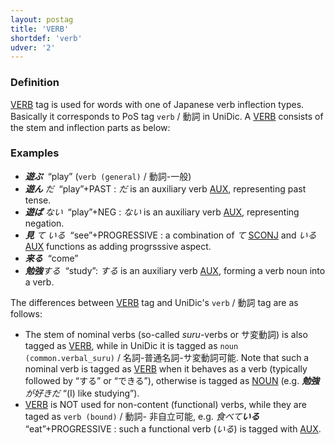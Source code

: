 ```yaml
---
layout: postag
title: 'VERB'
shortdef: 'verb'
udver: '2'
---
```


### Definition

[VERB]() tag is used for words with one of Japanese verb inflection types.  
Basically it corresponds to PoS tag `verb` / 動詞 in UniDic.
A [VERB]() consists of the stem and inflection parts as below:

### Examples

- _<b>遊ぶ</b>&nbsp;_ “play” (`verb (general)` / 動詞-一般)
- _<b>遊ん</b> だ&nbsp;_ “play”+PAST : _だ_ is an auxiliary verb [AUX](), representing past tense.
- _<b>遊ば</b> ない&nbsp;_ “play”+NEG : _ない_ is an auxiliary verb [AUX](), representing negation.
- _<b>見</b> て いる&nbsp;_ “see”+PROGRESSIVE : a combination of _て_  [SCONJ]() and _いる_ [AUX]() functions 
as adding progrsssive aspect.
- _<b>来る</b>&nbsp;_ “come” 
- _<b>勉強</b>する&nbsp;_ “study”: _する_ is an auxiliary verb [AUX](), forming a verb noun into a verb. 
 
The differences between [VERB]() tag and UniDic's `verb` / 動詞 tag are as follows:

* The stem of nominal verbs (so-called _suru_-verbs or サ変動詞) is also tagged as [VERB](), while in UniDic it is tagged as `noun (common.verbal_suru)` / 名詞-普通名詞-サ変動詞可能.
Note that such a nominal verb is tagged as [VERB]() when it behaves as a verb (typically followed by “する” or “できる”),
otherwise is tagged as [NOUN]() (e.g. _<b>勉強</b> が好きだ_ “(I) like studying”).
* [VERB]() is NOT used for non-content (functional) verbs, while they are taged as `verb (bound)` / 動詞- 非自立可能,
e.g. _食べて<b>いる</b>&nbsp;_ “eat”+PROGRESSIVE : such a functional verb (_いる_) is tagged with [AUX]().

<!-- Interlanguage links updated Ne 5. května 2024, 18:19:43 CEST -->
